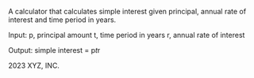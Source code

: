 A calculator that calculates simple interest given principal, annual rate of interest and time period in years.

Input:
    p, principal amount
    t, time period in years
    r, annual rate of interest

Output:
   simple interest = p*t*r
    

2023 XYZ, INC.